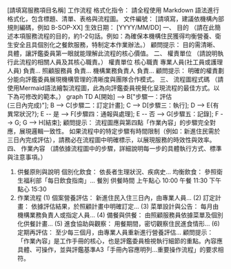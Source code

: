 [請填寫服務項目名稱] 工作流程
格式化指令： 請全程使用 Markdown 語法進行格式化，包含標題、清單、表格與流程圖。
文件編號： [請填寫，建議依機構內部規則編碼，例如 B-SOP-XX]
生效日期： [YYYY/MM/DD]
一、 目的
（請在此簡述本項服務流程的目的，約1-2句話。例如：為確保本機構住民獲得均衡營養、衛生安全且具個別化之餐飲服務，特制定本作業辦法。）
顧問提示： 目的需清晰、具體，讓評鑑委員第一眼就能理解此流程的核心價值。
二、 權責單位
（請說明執行此流程的相關人員及其核心職責。）
權責單位
核心職責
專業人員(社工員或護理人員)
負責...
照顧服務員
負責...
機構業務負責人
負責...
顧問提示： 明確的權責劃分能向評鑑委員展現機構管理的清晰度與團隊合作模式。
三、 流程圖程式碼
（請使用Mermaid語法繪製流程圖，此為向評鑑委員視覺化呈現流程的最佳方式。以下為可修改的範本。）
graph TD    A[開始] --> B["步驟一：評估<br>(三日內完成)"];    B --> C[步驟二：訂定計畫];    C --> D[步驟三：執行];    D --> E{有異常狀況?};    E -- 是 --> F[步驟四：通報與處理];    E -- 否 --> G[步驟五：記錄];    F --> G;    G --> H[結束];
顧問提示：
流程圖應與第四點「作業內容」的步驟完全對應，展現邏輯一致性。
如果流程中的特定步驟有時間限制（例如：新進住民需於三日內完成評估），請務必在流程圖中明確標示，以展現服務的時效性與效率。
四、 作業內容
（請依據流程圖中的步驟，詳細說明每一步的具體執行方式、標準與注意事項。）
1. 供餐原則與說明
個別化飲食： 依長者生理狀況、疾病史...
均衡飲食： 參照衛生福利部「每日飲食指南」...
餐別
供餐時間
上午點心
10:00
午餐
11:30
下午點心
15:30
2. 作業流程
(1) 個案營養評估： 新進住民入住三日內，由專業人員...
(2) 訂定計畫： 依據評估結果，於照顧計畫中明確訂定...
(3) 菜單設計與公告： 每月由機構業務負責人或指定人員...
(4) 備餐與供餐： 由照顧服務員依據菜單及個別化供餐計畫...
(5) 進食協助與觀察： 用餐期間，密切觀察住民進食情形...
(6) 定期再評估： 至少每三個月，由專業人員重新進行營養評估...
顧問提示： 「作業內容」是工作手冊的核心，也是評鑑委員檢視執行細節的重點。內容應具體、可操作，並與評鑑基準A3「手冊內容應明列...重要操作流程」的要求相符。